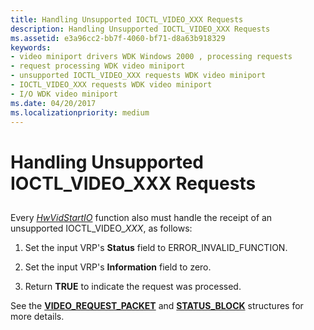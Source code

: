 ```yaml
---
title: Handling Unsupported IOCTL_VIDEO_XXX Requests
description: Handling Unsupported IOCTL_VIDEO_XXX Requests
ms.assetid: e3a96cc2-bb7f-4060-bf71-d8a63b918329
keywords:
- video miniport drivers WDK Windows 2000 , processing requests
- request processing WDK video miniport
- unsupported IOCTL_VIDEO_XXX requests WDK video miniport
- IOCTL_VIDEO_XXX requests WDK video miniport
- I/O WDK video miniport
ms.date: 04/20/2017
ms.localizationpriority: medium
---
```


# Handling Unsupported IOCTL\_VIDEO\_XXX Requests


## <span id="ddk_handling_unsupported_ioctl_video_xxx_requests_gg"></span><span id="DDK_HANDLING_UNSUPPORTED_IOCTL_VIDEO_XXX_REQUESTS_GG"></span>


Every [*HwVidStartIO*](https://docs.microsoft.com/windows-hardware/drivers/ddi/video/nc-video-pvideo_hw_start_io) function also must handle the receipt of an unsupported IOCTL\_VIDEO\_*XXX*, as follows:

1.  Set the input VRP's **Status** field to ERROR\_INVALID\_FUNCTION.

2.  Set the input VRP's **Information** field to zero.

3.  Return **TRUE** to indicate the request was processed.

See the [**VIDEO\_REQUEST\_PACKET**](https://docs.microsoft.com/windows-hardware/drivers/ddi/video/ns-video-_video_request_packet) and [**STATUS\_BLOCK**](https://docs.microsoft.com/windows-hardware/drivers/ddi/video/ns-video-_status_block) structures for more details.

 

 





